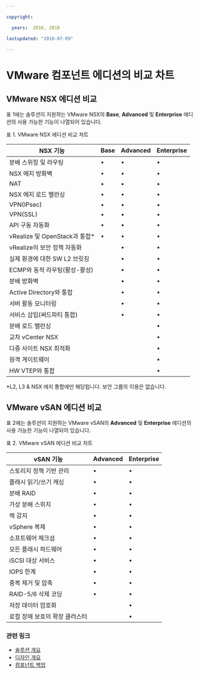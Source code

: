 ```yaml
---

copyright:

  years:  2016, 2018

lastupdated: "2018-07-09"

---
```


# VMware 컴포넌트 에디션의 비교 차트

## VMware NSX 에디션 비교

표 1에는 솔루션이 지원하는 VMware NSX의 **Base**, **Advanced** 및 **Enterprise** 에디션의 사용 가능한 기능이 나열되어 있습니다.

표 1. VMware NSX 에디션 비교 차트

| NSX 기능                                   | Base | Advanced |Enterprise |
|-----------------------------------------------|------|----------|------------|
| 분배 스위칭 및 라우팅             | •    | •        | •          |
| NSX 에지 방화벽                             | •    | •        | •          |
| NAT                                           | •    | •        | •          |
| NSX 에지 로드 밸런싱                       | •    | •        | •          |
| VPN(IPsec)                                   | •    | •        | •          |
| VPN(SSL)                                     | •    | •        | •          |
| API 구동 자동화                         | •    | •        | •          |
| vRealize 및 OpenStack과 통합\*     | •    | •        | •          |
| vRealize의 보안 정책 자동화 |      | •        | •          |
| 실제 환경에 대한 SW L2 브릿징        |      | •        | •          |
| ECMP와 동적 라우팅(활성-활성)     |      | •        | •          |
| 분배 방화벽                       |      | •        | •          |
| Active Directory와 통합             |      | •        | •          |
| 서버 활동 모니터링                    |      | •        | •          |
| 서비스 삽입(써드파티 통합)     |      | •        | •          |
| 분배 로드 밸런싱                    |      |          | •          |
| 교차 vCenter NSX                             |      |          | •          |
| 다중 사이트 NSX 최적화                  |      |          | •          |
| 원격 게이트웨이                                |      |          | •          |
| HW VTEP와 통합                     |      |          | •          |
\*L2, L3 & NSX 에지 통합에만 해당됩니다. 보안 그룹의 이용은 없습니다.

## VMware vSAN 에디션 비교

표 2에는 솔루션이 지원하는 VMware vSAN의 **Advanced** 및 **Enterprise** 에디션의 사용 가능한 기능이 나열되어 있습니다.

표 2. VMware vSAN 에디션 비교 차트

| vSAN 기능                                    | Advanced |Enterprise |
|-------------------------------------------------|----------|------------|
| 스토리지 정책 기반 관리                 | •        | •          |
| 플래시 읽기/쓰기 캐싱                        | •        | •          |
| 분배 RAID                                | •        | •          |
| 가상 분배 스위치                      | •        | •          |
| 랙 감지                                  | •        | •          |
| vSphere 복제                             | •        | •          |
| 소프트웨어 체크섬                               | •        | •          |
| 모든 플래시 하드웨어                              | •        | •          |
| iSCSI 대상 서비스                            | •        | •          |
| IOPS 한계                                      | •        | •          |
| 중복 제거 및 압축                   | •        | •          |
| RAID-5/6 삭제 코딩                         | •        | •          |
| 저장 데이터 암호화                         |          | •          |
| 로컬 장애 보호의 확장 클러스터 |          | •          |

### 관련 링크

* [솔루션 개요](solution_overview.html)
* [디자인 개요](design_overview.html)
* [컴포넌트 백업](solution_backingup.html)
